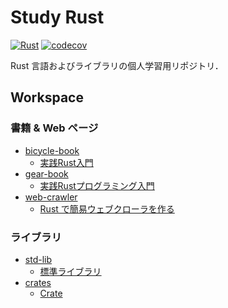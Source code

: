 # Study Rust

[![Rust](https://github.com/kuwata0037/study-rust/actions/workflows/rust.yml/badge.svg)](https://github.com/kuwata0037/study-rust/actions/workflows/rust.yml)
[![codecov](https://codecov.io/gh/kuwata0037/study-rust/branch/master/graph/badge.svg?token=0OC3MY7OY6)](https://codecov.io/gh/kuwata0037/study-rust)

Rust 言語およびライブラリの個人学習用リポジトリ．

## Workspace

### 書籍 & Web ページ

- [bicycle-book](./bicycle-book)
  - [実践Rust入門](https://gihyo.jp/book/2019/978-4-297-10559-4)
- [gear-book](./gear-book)
  - [実践Rustプログラミング入門](https://www.shuwasystem.co.jp/book/9784798061702.html)
- [web-crawler](web-crawler)
  - [Rust で簡易ウェブクローラを作る](https://zenn.dev/shotaro_tsuji/books/32df27b4cc54df4fa7a5/viewer/f74650)

### ライブラリ

- [std-lib](std-lib)
  - [標準ライブラリ](https://doc.rust-lang.org/std/)
- [crates](./crates)
  - [Crate](https://crates.io/)
